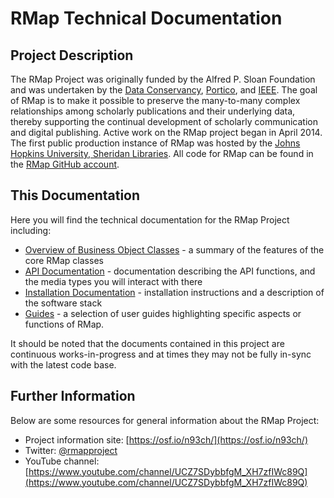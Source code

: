 # RMap Technical Documentation

## Project Description
The RMap Project was originally funded by the Alfred P. Sloan Foundation and was undertaken by the [Data Conservancy](https://dataconservancy.org/), [Portico](https://www.portico.org/), and [IEEE](https://www.ieee.org/). The goal of RMap is to make it possible to preserve the many-to-many complex relationships among scholarly publications and their underlying data, thereby supporting the continual development of scholarly communication and digital publishing. Active work on the RMap project began in April 2014. The first public production instance of RMap was hosted by the [Johns Hopkins University, Sheridan Libraries](https://www.library.jhu.edu/). All code for RMap can be found in the [RMap GitHub account](https://github.com/rmap-project).

## This Documentation
Here you will find the technical documentation for the RMap Project including:

* [Overview of Business Object Classes](rmap-business-object-classes.md) - a summary of the features of the core RMap classes
* [API Documentation](api/README.md) - documentation describing the API functions, and the media types you will interact with there
* [Installation Documentation](installation/README.md) - installation instructions and a description of the software stack
* [Guides](guides/README.md) - a selection of user guides highlighting specific aspects or functions of RMap. 

It should be noted that the documents contained in this project are continuous works-in-progress and at times they may not be fully in-sync with the latest code base.

## Further Information
Below are some resources for general information about the RMap Project:

* Project information site: [https://osf.io/n93ch/](https://osf.io/n93ch/)
* Twitter: [@rmapproject](https://twitter.com/rmapproject)  
* YouTube channel: [https://www.youtube.com/channel/UCZ7SDybbfgM_XH7zfIWc89Q](https://www.youtube.com/channel/UCZ7SDybbfgM_XH7zfIWc89Q)
